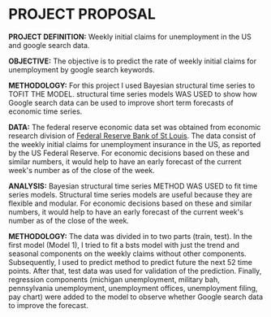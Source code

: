 # PROJECT PROPOSAL
**PROJECT DEFINITION:** Weekly initial claims for unemployment in the US and google search data.

**OBJECTIVE:** The objective is to predict the rate of weekly initial claims for unemployment by google search keywords.

**METHODOLOGY:** For this project I used Bayesian structural time series to TOFIT THE MODEL. structural time series models WAS USED to show how Google search data can be used to improve short term forecasts of economic time series.

**DATA:** The federal reserve economic data set was obtained from economic research division of [Federal Reserve Bank of St Louis](https://fred.stlouisfed.org). 
The data consist of the weekly initial claims for unemployment insurance in the US, as reported by the US Federal Reserve. For economic decisions based on these and similar numbers, it would help to have an early forecast of the current week's number as of the close of the week. 

**ANALYSIS:** Bayesian structural time series METHOD WAS USED to fit time series models. Structural time series models are useful because they are flexible and modular.
For economic decisions based on these and similar numbers, it would help to have an early forecast of the current week's number as of the close of the week.

**METHODOLOGY:** The data was divided in to two parts (train, test). In the first model (Model 1), I tried to fit a bsts model with just the trend and seasonal components on the weekly claims without other components. Subsequently, I used to predict method to predict future the next 52 time points. 
After that, test data was used for validation of the prediction. Finally, regression components (michigan unemployment, military bah, pennsylvania unemployment, unemployment offices, unemployment filing, pay chart) were added to the model to observe whether Google search data to improve the forecast.
